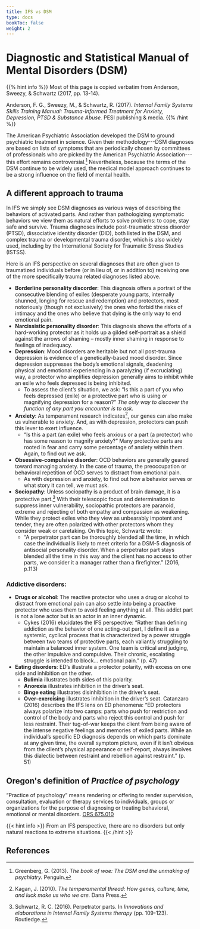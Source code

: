 ```yaml
---
title: IFS vs DSM
type: docs
bookToc: false
weight: 2
---
```


# Diagnostic and Statistical Manual of Mental Disorders (DSM)

{{% hint info %}}
Most of this page is copied verbatim from Anderson, Sweezy, & Schwartz (2017, pp. 13-14).

Anderson, F. G., Sweezy, M., & Schwartz, R. (2017). *Internal Family Systems Skills Training Manual: Trauma-Informed Treatment for Anxiety, Depression, PTSD & Substance Abuse.* PESI publishing & media.
{{% /hint %}}

The American Psychiatric Association developed the DSM to ground psychiatric treatment in science. Given their methodology---DSM diagnoses are based on lists of symptoms that are periodically chosen by committees of professionals who are picked by the American Psychiatric Association---this effort remains controversial.[^greenberg2013] Nevertheless, because the terms of the DSM continue to be widely used, the medical model approach continues to be a strong influence on the field of mental health.

## A different approach to trauma

In IFS we simply see DSM diagnoses as various ways of describing the behaviors of activated parts. And rather than pathologizing symptomatic behaviors we view them as natural efforts to solve problems: to cope, stay safe and survive. Trauma diagnoses include post-traumatic stress disorder (PTSD), dissociative identity disorder (DID), both listed in the DSM, and complex trauma or developmental trauma disorder, which is also widely used, including by the International Society for Traumatic Stress Studies (ISTSS).

Here is an IFS perspective on several diagnoses that are often given to traumatized individuals before (or in lieu of, or in addition to) receiving one of the more specifically trauma related diagnoses listed above.

- **Borderline personality discorder**: This diagnosis offers a portrait of the consecutive blending of exiles (desperate young parts, internally shunned, longing for rescue and redemption) and protectors, most notoriously (though not exclusively) the ones who forbid the risks of intimacy and the ones who believe that dying is the only way to end emotional pain.
- **Narcissistic personality disorder**: This diagnosis shows the efforts of a hard-working protector as it holds up a gilded self-portrait as a shield against the arrows of shaming – mostly inner shaming in response to feelings of inadequacy.
- **Depression**: Mood disorders are heritable but not all post-trauma depression is evidence of a genetically-based mood disorder. Since depression suppresses the body’s emotional signals, deadening physical and emotional experiencing in a paralyzing (if excruciating) way, a protector who amplifies depression generally aims to inhibit while an exile who feels depressed is being inhibited.
  - To assess the client’s situation, we ask: “Is this a part of you who feels depressed (exile) or a protective part who is using or magnifying depression for a reason?” *The only way to discover the function of any part you encounter is to ask.*
- **Anxiety**: As temperament research indicates[^kagan2010], our genes can also make us vulnerable to anxiety. And, as with depression, protectors can push this lever to exert influence.
  - “Is this a part (an exile) who feels anxious or a part (a protector) who has some reason to magnify anxiety?” Many protective parts are rooted in fear and carry some percentage of anxiety within them. Again, to find out we ask.
- **Obsessive-compulsive disorder**: OCD behaviors are generally geared toward managing anxiety. In the case of trauma, the preoccupation or behavioral repetition of OCD serves to distract from emotional pain.
  - As with depression and anxiety, to find out how a behavior serves or what story it can tell, we must ask.
- **Sociopathy**: Unless sociopathy is a product of brain damage, it is a protective part.[^schwartz2016] With their telescopic focus and determination to suppress inner vulnerability, sociopathic protectors are paranoid, extreme and rejecting of both empathy and compassion as weakening. While they protect exiles who they view as unbearably impotent and tender, they are often polarized with other protectors whom they consider weak or caretaking. On this topic, Schwartz wrote:
  - “A perpetrator part can be thoroughly blended all the time, in which case the individual is likely to meet criteria for a DSM-5 diagnosis of antisocial personality disorder. When a perpetrator part stays blended all the time in this way and the client has no access to other parts, we consider it a manager rather than a firefighter.” (2016, p.113)

### Addictive disorders:

- **Drugs or alcohol**: The reactive protector who uses a drug or alcohol to distract from emotional pain can also settle into being a proactive protector who uses them to avoid feeling anything at all. This addict part is not a lone actor but is an actor in an inner dynamic.
  - Cykes (2016) elucidates the IFS perspective: “Rather than defining addiction as the behavior of one acting-out part, I define it as a systemic, cyclical process that is characterized by a power struggle between two teams of protective parts, each valiantly struggling to maintain a balanced inner system. One team is critical and judging, the other impulsive and compulsive. Their chronic, escalating struggle is intended to block… emotional pain.” (p. 47)
- **Eating disorders**: ED’s illustrate a protector polarity, with excess on one side and inhibition on the other.
  - **Bulimia** illustrates both sides of this polarity.
  - **Anorexia** illustrates inhibition in the driver’s seat.
  - **Binge eating** illustrates disinhibition in the driver’s seat.
  - **Over-exercising** illustrates inhibition in the driver’s seat. Catanzaro (2016) describes the IFS lens on ED phenomena: “ED protectors always polarize into two camps: parts who push for restriction and control of the body and parts who reject this control and push for less restraint. Their tug-of-war keeps the client from being aware of the intense negative feelings and memories of exiled parts. While an individual’s specific ED diagnosis depends on which parts dominate at any given time, the overall symptom picture, even if it isn’t obvious from the client’s physical appearance or self-report, always involves this dialectic between restraint and rebellion against restraint.” (p. 51)

## Oregon's definition of *Practice of psychology*

“Practice of psychology” means rendering or offering to render supervision, consultation, evaluation or therapy services to individuals, groups or organizations for the purpose of diagnosing or treating behavioral, emotional or mental disorders. [ORS 675.010](https://oregon.public.law/statutes/ors_675.010)

{{< hint info >}}
From an IFS perspective, there are no disorders but only natural reactions to extreme situations.
{{< /hint >}}

## References

[^greenberg2013]: Greenberg, G. (2013). *The book of woe: The DSM and the unmaking of psychiatry.* Penguin.

[^kagan2010]: Kagan, J. (2010). *The temperamental thread: How genes, culture, time, and luck make us who we are.* Dana Press.

[^schwartz2016]: Schwartz, R. C. (2016). Perpetrator parts. In *Innovations and elaborations in Internal Family Systems therapy* (pp. 109-123). Routledge.
